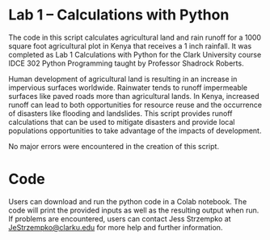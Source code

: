 # Lab 1 – Calculations with Python

The code in this script calculates agricultural land and rain runoff for a 1000 square foot agricultural plot in Kenya that receives a 1 inch rainfall. It was completed as Lab 1 Calculations with Python for the Clark University course IDCE 302 Python Programming taught by Professor Shadrock Roberts. 

Human development of agricultural land is resulting in an increase in impervious surfaces worldwide. Rainwater tends to runoff impermeable surfaces like paved roads more than agricultural lands. In Kenya, increased runoff can lead to both opportunities for resource reuse and the occurrence of disasters like flooding and landslides. This script provides runoff calculations that can be used to mitigate disasters and provide local populations opportunities to take advantage of the impacts of development. 

No major errors were encountered in the creation of this script. 

# Code

Users can download and run the python code in a Colab notebook. The code will print the provided inputs as well as the resulting output when run. If problems are encountered, users can contact Jess Strzempko at JeStrzempko@clarku.edu for more help and further information. 
